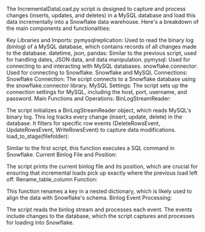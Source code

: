 The IncrementalDataLoad.py script is designed to capture and process changes (inserts, updates, and deletes) in a MySQL database and load this data incrementally into a Snowflake data warehouse. Here's a breakdown of the main components and functionalities:

Key Libraries and Imports:
pymysqlreplication: Used to read the binary log (binlog) of a MySQL database, which contains records of all changes made to the database.
datetime, json, pandas: Similar to the previous script, used for handling dates, JSON data, and data manipulation.
pymysql: Used for connecting to and interacting with MySQL databases.
snowflake.connector: Used for connecting to Snowflake.
Snowflake and MySQL Connections:
Snowflake Connection: The script connects to a Snowflake database using the snowflake.connector library.
MySQL Settings: The script sets up the connection settings for MySQL, including the host, port, username, and password.
Main Functions and Operations:
BinLogStreamReader:

The script initializes a BinLogStreamReader object, which reads MySQL's binary log. This log tracks every change (insert, update, delete) in the database.
It filters for specific row events (DeleteRowsEvent, UpdateRowsEvent, WriteRowsEvent) to capture data modifications.
load_to_stage(filefolder):

Similar to the first script, this function executes a SQL command in Snowflake.
Current Binlog File and Position:

The script prints the current binlog file and its position, which are crucial for ensuring that incremental loads pick up exactly where the previous load left off.
Rename_table_column Function:

This function renames a key in a nested dictionary, which is likely used to align the data with Snowflake's schema.
Binlog Event Processing:

The script reads the binlog stream and processes each event.
The events include changes to the database, which the script captures and processes for loading into Snowflake.
